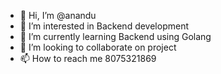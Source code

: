 - 👋 Hi, I’m @anandu
- 👀 I’m interested in Backend development
- 🌱 I’m currently learning Backend using Golang
- 💞️ I’m looking to collaborate on project
- 📫 How to reach me 8075321869

<!---
anandu86130/anandu86130 is a ✨ special ✨ repository because its `README.md` (this file) appears on your GitHub profile.
You can click the Preview link to take a look at your changes.
--->
